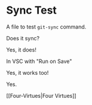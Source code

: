# Sync Test

A file to test `git-sync` command.

Does it sync?

Yes, it does!

In VSC with "Run on Save"

Yes, it works too!

Yes.

[[Four-Virtues|Four Virtues]]
